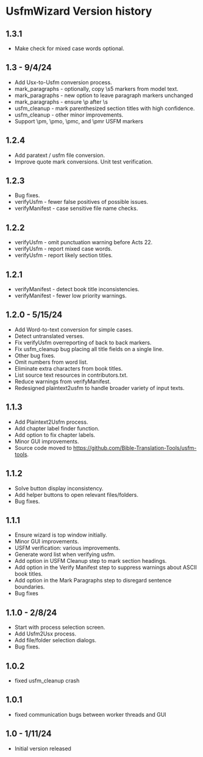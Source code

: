 # UsfmWizard Version history

## 1.3.1
* Make check for mixed case words optional.

## 1.3 - 9/4/24
* Add Usx-to-Usfm conversion process.
* mark_paragraphs - optionally, copy \s5 markers from model text.
* mark_paragraphs - new option to leave paragraph markers unchanged
* mark_paragraphs - ensure \p after \s
* usfm_cleanup - mark parenthesized section titles with high confidence.
* usfm_cleanup - other minor improvements.
* Support \pm, \pmo, \pmc, and \pmr USFM markers

## 1.2.4
* Add paratext / usfm file conversion.
* Improve quote mark conversions. Unit test verification.

## 1.2.3
* Bug fixes.
* verifyUsfm - fewer false positives of possible issues.
* verifyManifest - case sensitive file name checks.

## 1.2.2
* verifyUsfm - omit punctuation warning before Acts 22.
* verifyUsfm - report mixed case words.
* verifyUsfm - report likely section titles.

## 1.2.1
* verifyManifest - detect book title inconsistencies.
* verifyManifest - fewer low priority warnings.

## 1.2.0 - 5/15/24
* Add Word-to-text conversion for simple cases.
* Detect untranslated verses.
* Fix verifyUsfm overreporting of back to back markers.
* Fix usfm_cleanup bug placing all title fields on a single line.
* Other bug fixes.
* Omit numbers from word list.
* Eliminate extra characters from book titles.
* List source text resources in contributors.txt.
* Reduce warnings from verifyManifest.
* Redesigned plaintext2usfm to handle broader variety of input texts.

## 1.1.3
* Add Plaintext2Usfm process.
* Add chapter label finder function.
* Add option to fix chapter labels.
* Minor GUI improvements.
* Source code moved to https://github.com/Bible-Translation-Tools/usfm-tools.

## 1.1.2
* Solve button display inconsistency.
* Add helper buttons to open relevant files/folders.
* Bug fixes.

## 1.1.1
* Ensure wizard is top window initially.
* Minor GUI improvements.
* USFM verification: various improvements.
* Generate word list when verifying usfm.
* Add option in USFM Cleanup step to mark section headings.
* Add option in the Verify Manifest step to suppress warnings about ASCII book titles.
* Add option in the Mark Paragraphs step to disregard sentence boundaries. 
* Bug fixes

## 1.1.0 - 2/8/24
* Start with process selection screen.
* Add Usfm2Usx process.
* Add file/folder selection dialogs.
* Bug fixes.

## 1.0.2
* fixed usfm_cleanup crash

## 1.0.1
* fixed communication bugs between worker threads and GUI

## 1.0 - 1/11/24
* Initial version released
